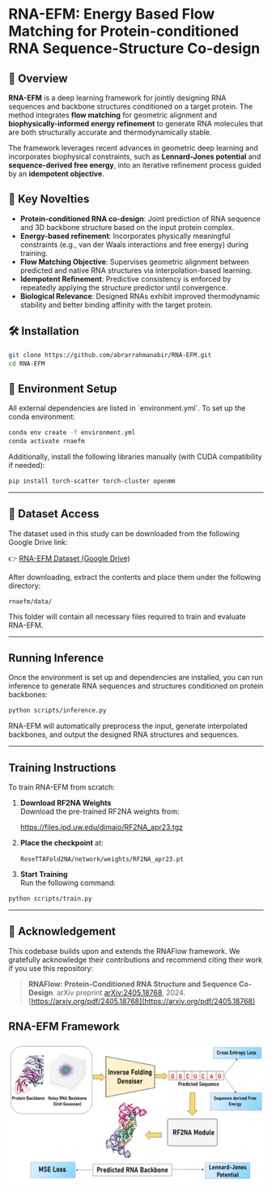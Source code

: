 # RNA-EFM: Energy Based Flow Matching for Protein-conditioned RNA Sequence-Structure Co-design

## 🧬 Overview

**RNA-EFM** is a deep learning framework for jointly designing RNA sequences and backbone structures conditioned on a target protein. The method integrates **flow matching** for geometric alignment and **biophysically-informed energy refinement** to generate RNA molecules that are both structurally accurate and thermodynamically stable. 

The framework leverages recent advances in geometric deep learning and incorporates biophysical constraints, such as **Lennard-Jones potential** and **sequence-derived free energy**, into an iterative refinement process guided by an **idempotent objective**.

## 🔬 Key Novelties

- **Protein-conditioned RNA co-design**: Joint prediction of RNA sequence and 3D backbone structure based on the input protein complex.
- **Energy-based refinement**: Incorporates physically meaningful constraints (e.g., van der Waals interactions and free energy) during training.
- **Flow Matching Objective**: Supervises geometric alignment between predicted and native RNA structures via interpolation-based learning.
- **Idempotent Refinement**: Predictive consistency is enforced by repeatedly applying the structure predictor until convergence.
- **Biological Relevance**: Designed RNAs exhibit improved thermodynamic stability and better binding affinity with the target protein.

## 🛠️ Installation

```bash
git clone https://github.com/abrarrahmanabir/RNA-EFM.git
cd RNA-EFM

```
## 🔧 Environment Setup

All external dependencies are listed in \`environment.yml\`. To set up the conda environment:

```bash
conda env create -f environment.yml
conda activate rnaefm
```

Additionally, install the following libraries manually (with CUDA compatibility if needed):

```bash
pip install torch-scatter torch-cluster openmm
```

---


## 📂 Dataset Access

The dataset used in this study can be downloaded from the following Google Drive link:

👉 [RNA-EFM Dataset (Google Drive)](https://drive.google.com/drive/folders/1FPLLauKuGemoJQRoMhqmht_MRLbCgEEV?usp=sharing)

After downloading, extract the contents and place them under the following directory:

```
rnaefm/data/
```

This folder will contain all necessary files required to train and evaluate RNA-EFM.

---


##  Running Inference

Once the environment is set up and dependencies are installed, you can run inference to generate RNA sequences and structures conditioned on protein backbones:

```bash
python scripts/inference.py 
```

RNA-EFM will automatically preprocess the input, generate interpolated backbones, and output the designed RNA structures and sequences.

---

## Training Instructions

To train RNA-EFM from scratch:

1. **Download RF2NA Weights**  
   Download the pre-trained RF2NA weights from:

   https://files.ipd.uw.edu/dimaio/RF2NA_apr23.tgz

2. **Place the checkpoint** at:

   `RoseTTAFold2NA/network/weights/RF2NA_apr23.pt`

3. **Start Training**  
   Run the following command:

```bash
python scripts/train.py
```


---


## 🔗 Acknowledgement

This codebase builds upon and extends the RNAFlow framework. We gratefully acknowledge their contributions and recommend citing their work if you use this repository:

> **RNAFlow: Protein-Conditioned RNA Structure and Sequence Co-Design**. arXiv preprint [arXiv:2405.18768](https://arxiv.org/abs/2405.18768), 2024.  
> [https://arxiv.org/pdf/2405.18768](https://arxiv.org/pdf/2405.18768)



## RNA-EFM Framework
![RNA-EFM Framework](model_fig.png)
